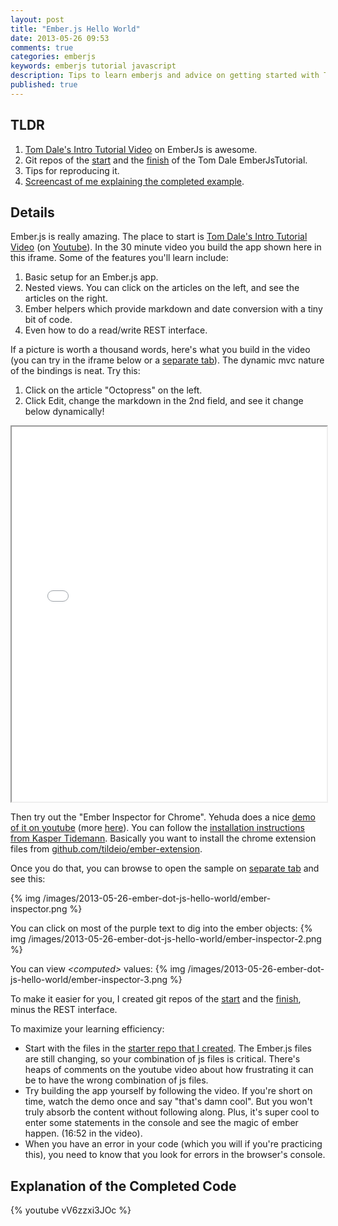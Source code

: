 ```yaml
---
layout: post
title: "Ember.js Hello World"
date: 2013-05-26 09:53
comments: true
categories: emberjs
keywords: emberjs tutorial javascript
description: Tips to learn emberjs and advice on getting started with Tom Dale's Tutorial
published: true
---
```



<div id="outline-container-1" class="outline-2">
<h2 id="sec-1">TLDR</h2>
<div class="outline-text-2" id="text-1">

<ol>
<li><a href="http://emberjs.com/guides/">Tom Dale's Intro Tutorial Video</a> on EmberJs is awesome.
</li>
<li>Git repos of the <a href="https://github.com/justin808/ember-js-guides-railsonmaui-start">start</a> and the <a href="https://github.com/justin808/ember-js-guides-railsonmaui-no-rest">finish</a> of the Tom Dale EmberJsTutorial.
</li>
<li>Tips for reproducing it.
</li>
<li><a href="http://youtu.be/vV6zzxi3JOc">Screencast of me explaining the completed example</a>.
</li>
</ol>


</div>

</div>

<div id="outline-container-2" class="outline-2">
<h2 id="sec-2">Details</h2>
<div class="outline-text-2" id="text-2">

<p>Ember.js is really amazing. The place to start is <a href="http://emberjs.com/guides/">Tom Dale's Intro Tutorial Video</a>
(on <a href="http://www.youtube.com/watch?feature=player_embedded&amp;v=Ga99hMi7wfY">Youtube</a>). In the 30 minute video you build the app shown here in this
iframe. Some of the features you'll learn include:
</p><ol>
<li>Basic setup for an Ember.js app.
</li>
<li>Nested views. You can click on the articles on the left, and see the
   articles on the right.
</li>
<li>Ember helpers which provide markdown and date conversion with a tiny bit of code.
</li>
<li>Even how to do a read/write REST interface. 
</li>
</ol>


<p>
If a picture is worth a thousand words, here's what you build in the video (you
can try in the iframe below or a <a href="http://www.railsonmaui.com/tutorials/ember-js-guides-railsonmaui/index.html">separate tab</a>). The dynamic mvc nature of the
bindings is neat. Try this:
</p><ol>
<li>Click on the article "Octopress" on the left.
</li>
<li>Click Edit, change the markdown in the 2nd field, and see it change below
      dynamically!
</li>
</ol>


<div><iframe src='/tutorials/ember-js-guides-railsonmaui/index.html' width='100%' height='600px'></iframe></div>

<p>
Then try out the "Ember Inspector for Chrome". Yehuda does a nice <a href="https://www.youtube.com/watch?v=18OSYuhk0Yo">demo of it on youtube</a> (more <a href="http://www.youtube.com/user/wycats/videos">here</a>). You can follow the <a href="http://www.kaspertidemann.com/how-to-try-out-the-ember-inspector-in-google-chrome/">installation instructions from Kasper Tidemann</a>.
Basically you want to install the chrome extension files from
<a href="https://github.com/tildeio/ember-extension">github.com/tildeio/ember-extension</a>.
</p>
<p>
Once you do that, you can browse to open the sample on <a href="http://www.railsonmaui.com/tutorials/ember-js-guides-railsonmaui/index.html">separate tab</a> and see
this:
</p>
<p>
{% img /images/2013-05-26-ember-dot-js-hello-world/ember-inspector.png %}
</p>
<p>
You can click on most of the purple text to dig into the ember objects:
{% img /images/2013-05-26-ember-dot-js-hello-world/ember-inspector-2.png %}
</p>
<p>
You can view <i>&lt;computed&gt;</i> values:
{% img /images/2013-05-26-ember-dot-js-hello-world/ember-inspector-3.png %}
</p>
<p>
To make it easier for you, I created git repos of the <a href="https://github.com/justin808/ember-js-guides-railsonmaui-start">start</a> and the <a href="https://github.com/justin808/ember-js-guides-railsonmaui-no-rest">finish</a>,
minus the REST interface. 
</p>
<p>
To maximize your learning efficiency: 
</p><ul>
<li>Start with the files in the <a href="https://github.com/justin808/ember-js-guides-railsonmaui-start">starter repo that I created</a>. The Ember.js files
  are still changing, so your combination of js files is critical. There's heaps
  of comments on the youtube video about how frustrating it can be to have the
  wrong combination of js files.
</li>
<li>Try building the app yourself by following the video. If you're short on time,
  watch the demo once and say "that's damn cool". But you won't truly absorb the
  content without following along. Plus, it's super cool to enter some
  statements in the console and see the magic of ember happen. (16:52 in the
  video).
</li>
<li>When you have an error in your code (which you will if you're practicing
  this), you need to know that you look for errors in the browser's console.
</li>
</ul>


</div>

</div>

<div id="outline-container-3" class="outline-2">
<h2 id="sec-3">Explanation of the Completed Code</h2>
<div class="outline-text-2" id="text-3">

<p>{% youtube vV6zzxi3JOc %}
</p></div>
</div>
